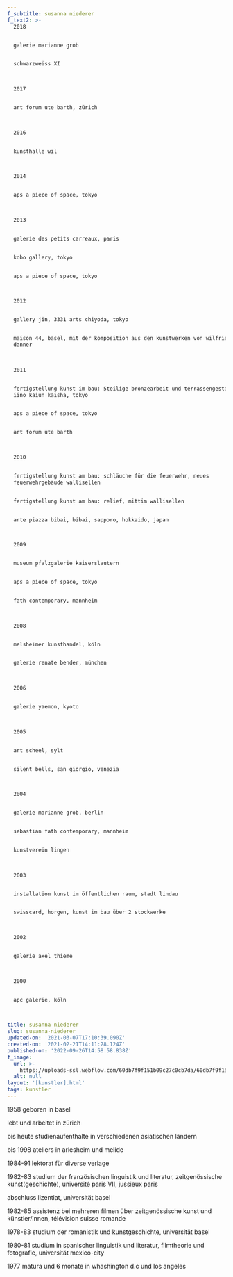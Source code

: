 ```yaml
---
f_subtitle: susanna niederer
f_text2: >-
  2018


  galerie marianne grob


  schwarzweiss XI

    

  2017


  art forum ute barth, zürich

    

  2016


  kunsthalle wil

    

  2014


  aps a piece of space, tokyo

    

  2013


  galerie des petits carreaux, paris


  kobo gallery, tokyo


  aps a piece of space, tokyo

    

  2012


  gallery jin, 3331 arts chiyoda, tokyo


  maison 44, basel, mit der komposition aus den kunstwerken von wilfried maria
  danner

    

  2011


  fertigstellung kunst im bau: 5teilige bronzearbeit und terrassengestaltung für
  iino kaiun kaisha, tokyo


  aps a piece of space, tokyo


  art forum ute barth

    

  2010


  fertigstellung kunst am bau: schläuche für die feuerwehr, neues
  feuerwehrgebäude wallisellen


  fertigstellung kunst am bau: relief, mittim wallisellen


  arte piazza bibai, bibai, sapporo, hokkaido, japan

    

  2009


  museum pfalzgalerie kaiserslautern


  aps a piece of space, tokyo


  fath contemporary, mannheim

    

  2008


  melsheimer kunsthandel, köln


  galerie renate bender, münchen

    

  2006


  galerie yaemon, kyoto

    

  2005


  art scheel, sylt


  silent bells, san giorgio, venezia

    

  2004


  galerie marianne grob, berlin


  sebastian fath contemporary, mannheim


  kunstverein lingen

    

  2003


  installation kunst im öffentlichen raum, stadt lindau


  swisscard, horgen, kunst im bau über 2 stockwerke

    

  2002


  galerie axel thieme

    

  2000


  apc galerie, köln


  ‍
title: susanna niederer
slug: susanna-niederer
updated-on: '2021-03-07T17:10:39.090Z'
created-on: '2021-02-21T14:11:28.124Z'
published-on: '2022-09-26T14:58:58.838Z'
f_image:
  url: >-
    https://uploads-ssl.webflow.com/60db7f9f151b09c27c0cb7da/60db7f9f151b09650f0cba44_niederer.jpg
  alt: null
layout: '[kunstler].html'
tags: kunstler
---
```


1958 geboren in basel  
  
lebt und arbeitet in zürich  
  
bis heute studienaufenthalte in verschiedenen asiatischen ländern  
  
bis 1998 ateliers in arlesheim und melide  
  
1984-91 lektorat für diverse verlage  
  
1982-83 studium der französischen linguistik und literatur, zeitgenössische kunst(geschichte), université paris VII, jussieux paris  
  
abschluss lizentiat, universität basel  
  
1982-85 assistenz bei mehreren filmen über zeitgenössische kunst und künstler/innen, télévision suisse romande  
  
1978-83 studium der romanistik und kunstgeschichte, universität basel  
  
1980-81 studium in spanischer linguistik und literatur, filmtheorie und fotografie, universität mexico-city  
  
1977 matura und 6 monate in whashington d.c und los angeles  

‍
